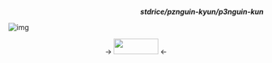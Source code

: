 <p align=right><b><i>stdrice/pznguin-kyun/p3nguin-kun</i></b></p>

![img](https://files.catbox.moe/xku92e.png)

<div align=center>
  → <a href="https://stdrice.github.io"><img src="https://stdrice.github.io/button.png" width="88" height="31"></a> ←
</div>
